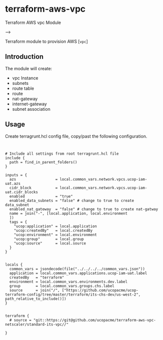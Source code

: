 # terraform-aws-vpc
Terraform AWS vpc Module


-->

Terraform module to provision AWS [`vpc`]



## Introduction

The module will create:

* vpc Instance
* subnets
* route table
* route
* nat-gateway
* internet-gateway
* subnet association


## Usage
Create terragrunt.hcl config file, copy/past the following configuration.


```hcl


# Include all settings from root terragrunt.hcl file
include {
  path = find_in_parent_folders()
}

inputs = {
  azs                  = local.common_vars.network.vpcs.ucop-iam-uat.azs
  cidr_block           = local.common_vars.network.vpcs.ucop-iam-uat.cidr_blocks
  enabled              = "true"
  enabled_data_subnets = "false" # change to true to create data_subnet
  enabled_nat_gateway  = "false" # change to true to create nat-gatway
  name = join("-", [local.application, local.environment
  ])
  tags = {
    "ucop:application" = local.application
    "ucop:createdBy"   = local.createdBy
    "ucop:environment" = local.environment
    "ucop:group"       = local.group
    "ucop:source"      = local.source
  }
}


locals {
  common_vars = jsondecode(file("../../../../common_vars.json"))
  application = local.common_vars.applications.ucop-iam-uat.label
  createdBy   = "terraform"
  environment = local.common_vars.environments.dev.label
  group       = local.common_vars.groups.chs.label
  source      = join("/", ["https://github.com/ucopacme/ucop-terraform-config/tree/master/terraform/its-chs-dev/us-west-2", path_relative_to_include()])
}


terraform {
  # source = "git::https://git@github.com/ucopacme/terraform-aws-vpc-netscaler/standard-its-vpc//"
  
}
